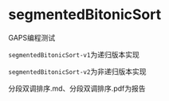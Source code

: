 # segmentedBitonicSort
GAPS编程测试

`segmentedBitonicSort-v1`为递归版本实现

`segmentedBitonicSort-v2`为非递归版本实现

分段双调排序.md、分段双调排序.pdf为报告
